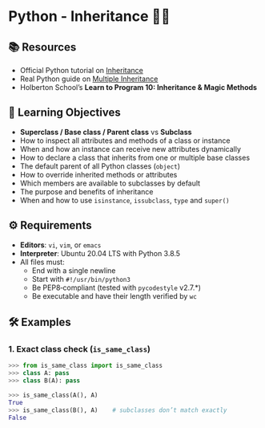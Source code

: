 # Python - Inheritance 🔗🐍

## 📚 Resources

- Official Python tutorial on [Inheritance](https://docs.python.org/3/tutorial/classes.html#inheritance)
- Real Python guide on [Multiple Inheritance](https://realpython.com/python3-object-oriented-programming/#multiple-inheritance)
- Holberton School’s **Learn to Program 10: Inheritance & Magic Methods**

## 🎯 Learning Objectives

- **Superclass / Base class / Parent class** vs **Subclass**
- How to inspect all attributes and methods of a class or instance
- When and how an instance can receive new attributes dynamically
- How to declare a class that inherits from one or multiple base classes
- The default parent of all Python classes (`object`)
- How to override inherited methods or attributes
- Which members are available to subclasses by default
- The purpose and benefits of inheritance
- When and how to use `isinstance`, `issubclass`, `type` and `super()`

## ⚙️ Requirements

- **Editors**: `vi`, `vim`, or `emacs`
- **Interpreter**: Ubuntu 20.04 LTS with Python 3.8.5
- All files must:
  - End with a single newline
  - Start with `#!/usr/bin/python3`
  - Be PEP8‐compliant (tested with `pycodestyle` v2.7.*)
  - Be executable and have their length verified by `wc`

## 🛠️ Examples

### 1. Exact class check (`is_same_class`)

```python
>>> from is_same_class import is_same_class
>>> class A: pass
>>> class B(A): pass

>>> is_same_class(A(), A)
True
>>> is_same_class(B(), A)    # subclasses don’t match exactly
False
